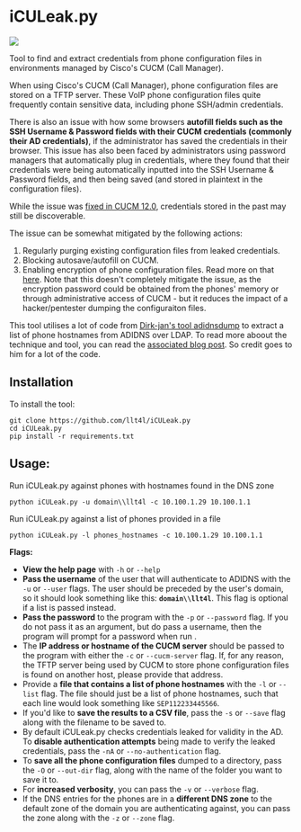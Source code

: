 # iCULeak.py

![](https://i.imgur.com/oHWRgmH.png)

Tool to find and extract credentials from phone configuration files in environments managed by Cisco's CUCM (Call Manager).

When using Cisco's CUCM (Call Manager), phone configuration files are stored on a TFTP server. These VoIP phone configuration files quite frequently contain sensitive data, including phone SSH/admin credentials.

There is also an issue with how some browsers **autofill fields such as the SSH Username & Password fields with their CUCM credentials (commonly their AD credentials)**, if the administrator has saved the credentials in their browser. This issue has also been faced by administrators using password managers that automatically plug in credentials, where they found that their credentials were being automatically inputted into the SSH Username & Password fields, and then being saved (and stored in plaintext in the configuration files).

While the issue was [fixed in CUCM 12.0](https://lists.gt.net/cisco/voip/199231), credentials stored in the past may still be discoverable.

The issue can be somewhat mitigated by the following actions:
1. Regularly purging existing configuration files from leaked credentials.
2. Blocking autosave/autofill on CUCM.
3. Enabling encryption of phone configuration files. Read more on that [here](https://www.cisco.com/c/en/us/td/docs/voice_ip_comm/cucm/security/8_5_1/secugd/sec-851-cm/secuencp.html). Note that this doesn't completely mitigate the issue, as the encryption password could be obtained from the phones' memory or through administrative access of CUCM - but it reduces the impact of a hacker/pentester dumping the configuraiton files.

This tool utilises a lot of code from [Dirk-jan's tool adidnsdump](https://github.com/dirkjanm/adidnsdump) to extract a list of phone hostnames from ADIDNS over LDAP. To read more aboout the technique and tool, you can read the [associated blog post](https://dirkjanm.io/getting-in-the-zone-dumping-active-directory-dns-with-adidnsdump/). So credit goes to him for a lot of the code.

## Installation
To install the tool:
```
git clone https://github.com/llt4l/iCULeak.py
cd iCULeak.py
pip install -r requirements.txt
```

## Usage:

Run iCULeak.py against phones with hostnames found in the DNS zone

```shell
python iCULeak.py -u domain\\llt4l -c 10.100.1.29 10.100.1.1
```

Run iCULeak.py against a list of phones provided in a file 

```shell
python iCULeak.py -l phones_hostnames -c 10.100.1.29 10.100.1.1
```

**Flags:**

* **View the help page** with `-h` or `--help`
* **Pass the username** of the user that will authenticate to ADIDNS with the `-u` or `--user` flags. The user should be preceded by the user's domain, so it should look something like this: **`domain\\llt4l`**. This flag is optional if a list is passed instead.
* **Pass the password** to the program with the `-p` or `--password` flag. If you do not pass it as an argument, but do pass a username, then the program will prompt for a password when run .
* The **IP address or hostname of the CUCM server** should be passed to the program with either the `-c` or `--cucm-server` flag. If, for any reason, the TFTP server being used by CUCM to store phone configuration files is found on another host, please provide that address.
* Provide a **file that contains a list of phone hostnames** with the `-l` or `--list` flag. The file should just be a list of phone hostnames, such that each line would look something like `SEP112233445566`.
* If you'd like to **save the results to a CSV file**, pass the `-s` or `--save` flag along with the filename to be saved to.
* By default iCULeak.py checks credentials leaked for validity in the AD. To **disable authentication attempts** being made to verify the leaked credentials, pass the `-nA` or `--no-authentication` flag.
* To **save all the phone configuration files** dumped to a directory, pass the `-O` or `--out-dir` flag, along with the name of the folder you want to save it to.
* For **increased verbosity**, you can pass the `-v` or `--verbose` flag.
* If the DNS entries for the phones are in a **different DNS zone** to the default zone of the domain you are authenticating against, you can pass the zone along with the `-z` or `--zone` flag.
